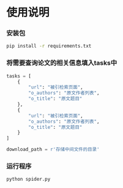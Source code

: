 # 使用说明

### 安装包

```bash
pip install -r requirements.txt
```

### 将需要查询论文的相关信息填入tasks中

```python
tasks = [
    {
        "url": "被引检索页面",
        "o_authors": "原文作者列表",
        "o_title": "原文题目"
    },
    {
        "url": "被引检索页面",
        "o_authors": "原文作者列表",
        "o_title": "原文题目"
    }
]

download_path = r'存储中间文件的目录'
```

### 运行程序

```bash
python spider.py
```

